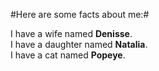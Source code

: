 #Here are some facts about me:#<br>

I have a wife named **Denisse**.<br>
I have a daughter named **Natalia**.<br>
I have a cat named **Popeye**.
